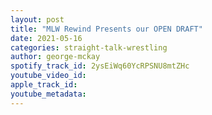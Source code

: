 ```yaml
---
layout: post
title: "MLW Rewind Presents our OPEN DRAFT"
date: 2021-05-16
categories: straight-talk-wrestling
author: george-mckay
spotify_track_id: 2ysEiWq60YcRPSNU8mtZHc
youtube_video_id: 
apple_track_id: 
youtube_metadata: 
---
```

